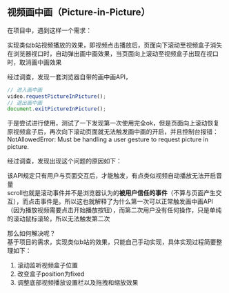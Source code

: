 ## 视频画中画（Picture-in-Picture）

在项目中，遇到这样一个需求：

实现类似b站视频播放的效果，即视频点击播放后，页面向下滚动至视频盒子消失在浏览器视口时，自动弹出画中画效果，当页面向上滚动至视频盒子出现在视口时，取消画中画效果


经过调查，发现一套浏览器自带的画中画API，
```js
// 进入画中画
video.requestPictureInPicture();
// 退出画中画
document.exitPictureInPicture();
```
于是尝试进行使用，测试了一下发现第一次使用完全ok，但是页面向上滚动恢复原视频盒子后，再次向下滚动页面就无法触发画中画的开启，并且控制台报错：NotAllowedError: Must be handling a user gesture to request picture in picture. 

经过调查，发现出现这个问题的原因如下：

该API规定只有用户与页面交互后，才能触发，有点类似视频自动播放无法开启音量  
scroll也就是滚动事件并不是浏览器认为的**被用户信任的事件**（不算与页面产生交互），而点击事件是。所以这也就解释了为什么第一次可以正常触发画中画API（因为播放视频需要点击开始播放按钮），而第二次用户没有任何操作，只是单纯的滚动鼠标滚轮，所以无法触发第二次


那么如何解决呢？  
基于项目的需求，实现类似b站的效果，只能自己手动实现，具体实现过程简要整理如下：
1. 滚动监听视频盒子位置
2. 改变盒子position为fixed
3. 调整底部视频播放设置栏以及拖拽和缩放效果
